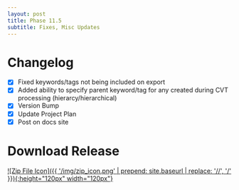 ```yaml
---
layout: post
title: Phase 11.5
subtitle: Fixes, Misc Updates
---
```


# Changelog

- [X] Fixed keywords/tags not being included on export
- [X] Added ability to specify parent keyword/tag for any created during CVT processing (hierarcy/hierarchical)
- [X] Version Bump
- [X] Update Project Plan
- [X] Post on docs site

# Download Release

[![Zip File Icon]({{ '/img/zip_icon.png' | prepend: site.baseurl | replace: '//', '/' }}){:height="120px" width="120px"}](https://github.com/mcrosson/lr_plugin_computer_vision_tagging/archive/20170710.1.zip)
